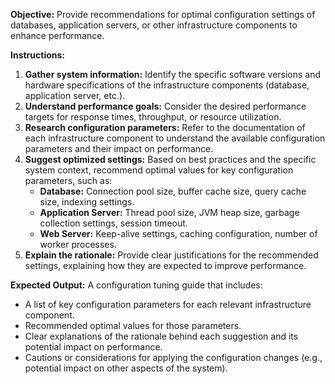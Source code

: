 **Objective:** Provide recommendations for optimal configuration settings of databases, application servers, or other infrastructure components to enhance performance.

**Instructions:**

1. **Gather system information:** Identify the specific software versions and hardware specifications of the infrastructure components (database, application server, etc.).
2. **Understand performance goals:**  Consider the desired performance targets for response times, throughput, or resource utilization.
3. **Research configuration parameters:**  Refer to the documentation of each infrastructure component to understand the available configuration parameters and their impact on performance. 
4. **Suggest optimized settings:** Based on best practices and the specific system context, recommend optimal values for key configuration parameters, such as:
    -  **Database:**  Connection pool size, buffer cache size, query cache size, indexing settings.
    - **Application Server:** Thread pool size, JVM heap size, garbage collection settings, session timeout.
    -  **Web Server:** Keep-alive settings, caching configuration, number of worker processes.
5. **Explain the rationale:**  Provide clear justifications for the recommended settings, explaining how they are expected to improve performance. 

**Expected Output:** A configuration tuning guide that includes:

- A list of key configuration parameters for each relevant infrastructure component.
- Recommended optimal values for those parameters.
-  Clear explanations of the rationale behind each suggestion and its potential impact on performance.  
-  Cautions or considerations for applying the configuration changes (e.g., potential impact on other aspects of the system). 


